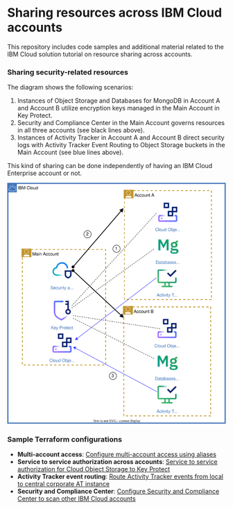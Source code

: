 # Sharing resources across IBM Cloud accounts
This repository includes code samples and additional material related to the IBM Cloud solution tutorial on resource sharing across accounts.


### Sharing security-related resources

The diagram shows the following scenarios:

1. Instances of Object Storage and Databases for MongoDB in Account A and Account B utilize encryption keys managed in the Main Account in Key Protect.
2. Security and Compliance Center in the Main Account governs resources in all three accounts (see black lines above).
3. Instances of Activity Tracker in Account A and Account B direct security logs with Activity Tracker Event Routing to Object Storage buckets in the Main Account (see blue lines above).

This kind of sharing can be done independently of having an IBM Cloud Enterprise account or not.

![Share security services](images/resource-sharing-architecture-security.svg)

### Sample Terraform configurations
- **Multi-account access**: [Configure multi-account access using aliases](terraform-multiaccount)
- **Service to service authorization across accounts**: [Service to service authorization for Cloud Object Storage to Key Protect](/terraform-services/authorization-policy.tf)
- **Activity Tracker event routing**: [Route Activity Tracker events from local to central corporate AT instance](/terraform-services/activitytracker-to-activitytracker.tf)
- **Security and Compliance Center**: [Configure Security and Compliance Center to scan other IBM Cloud accounts](/terraform-services/security-and-compliance-center.tf)